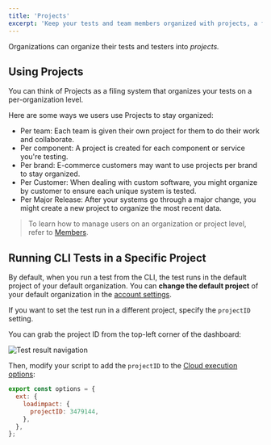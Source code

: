 ```yaml
---
title: 'Projects'
excerpt: 'Keep your tests and team members organized with projects, a filing system built into the k6 web app'
---
```


Organizations can organize their tests and testers into _projects._

## Using Projects

You can think of Projects as a filing system that organizes your tests on a per-organization level.

Here are some ways we users use Projects to stay organized:

- Per team: Each team is given their own project for them to do their work and collaborate.
- Per component: A project is created for each component or service you're testing.
- Per brand: E-commerce customers may want to use projects per brand to stay organized.
- Per Customer: When dealing with custom software, you might organize by customer to ensure each unique system is tested.
- Per Major Release: After your systems go through a major change, you might create a new project to organize the most recent data.

> To learn how to manage users on an organization or project level, refer to [Members](/cloud/project-and-team-management/members).

## Running CLI Tests in a Specific Project

By default, when you run a test from the CLI, the test runs in the default project of your default organization.
You can **change the default project** of your default organization in the [account settings](https://app.k6.io/account).

If you want to set the test run in a different project, specify the `projectID` setting.

You can grab the project ID from the top-left corner of the dashboard:

![Test result navigation](images/02-Projects/projectID.png)

Then, modify your script to add the `projectID` to the [Cloud execution options](/cloud/creating-and-running-a-test/cloud-tests-from-the-cli#cloud-execution-options):

```javascript
export const options = {
  ext: {
    loadimpact: {
      projectID: 3479144,
    },
  },
};
```

